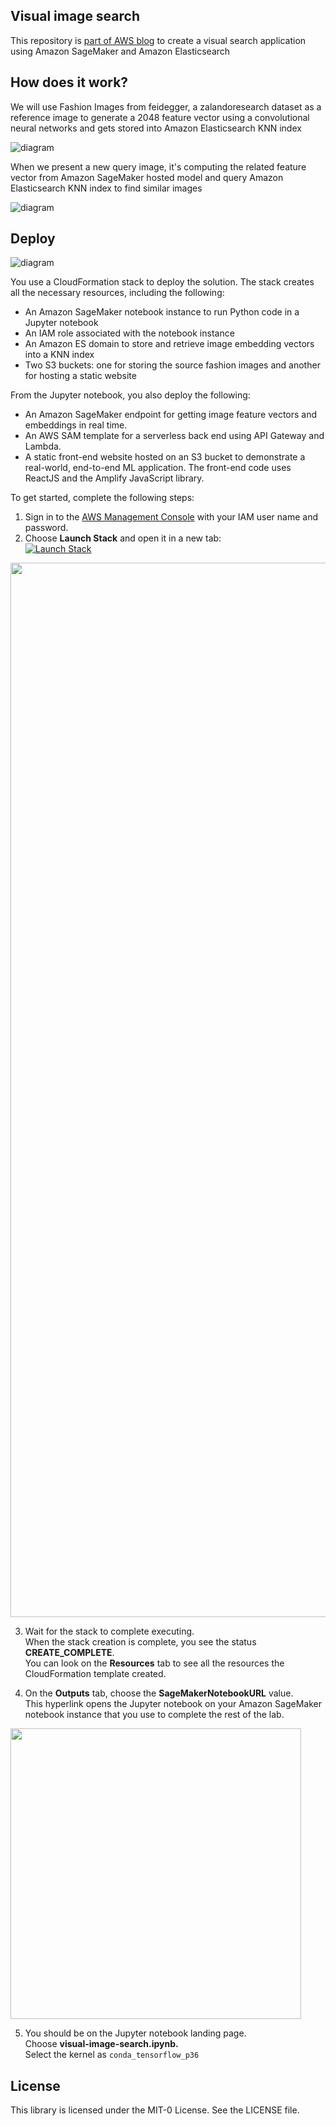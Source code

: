 ## Visual image search
This repository is [part of AWS blog](https://aws.amazon.com/blogs/machine-learning/building-a-visual-search-application-with-amazon-sagemaker-and-amazon-es/) to create a visual search application using Amazon SageMaker and Amazon Elasticsearch

## How does it work?

We will use Fashion Images from feidegger, a zalandoresearch dataset as a reference image to generate a 2048 feature vector using a convolutional neural networks and gets stored into Amazon Elasticsearch KNN index

![diagram](./ref.png)

When we present a new query image, it's computing the related feature vector from Amazon SageMaker hosted model and query Amazon Elasticsearch KNN index to find similar images

![diagram](./query.png)

## Deploy

![diagram](./visual-search-arch.svg)

You use a CloudFormation stack to deploy the solution. The stack creates all the necessary resources, including the following:<br/>

 + An Amazon SageMaker notebook instance to run Python code in a Jupyter notebook
 + An IAM role associated with the notebook instance
 + An Amazon ES domain to store and retrieve image embedding vectors into a KNN index
 + Two S3 buckets: one for storing the source fashion images and another for hosting a static website

From the Jupyter notebook, you also deploy the following:<br/>

 + An Amazon SageMaker endpoint for getting image feature vectors and embeddings in real time.
 + An AWS SAM template for a serverless back end using API Gateway and Lambda.
 + A static front-end website hosted on an S3 bucket to demonstrate a real-world, end-to-end ML application. The front-end code uses ReactJS and the Amplify JavaScript library.

To get started, complete the following steps:<br/>

  1. Sign in to the [AWS Management Console](https://aws.amazon.com/console/) with your IAM user name and password.
  2. Choose **Launch Stack** and open it in a new tab:<br/>
    [![Launch Stack](https://s3.amazonaws.com/cloudformation-examples/cloudformation-launch-stack.png)](https://console.aws.amazon.com/cloudformation/home#/stacks/new?stackName=vis-search)

<div>
    <img src="./cf-launch-guide.png", alt with="960" height="1687" />
</div>
  
  3. Wait for the stack to complete executing.<br/>
    When the stack creation is complete, you see the status **CREATE_COMPLETE**.<br/>
    You can look on the **Resources** tab to see all the resources the CloudFormation template created.

  4. On the **Outputs** tab, choose the **SageMakerNotebookURL** value.<br/>
     This hyperlink opens the Jupyter notebook on your Amazon SageMaker notebook instance that you use to complete the rest of the lab.

<div>
    <img src="./cf-stack-outputs.png", alt with="800" height="465" />
</div>

   5. You should be on the Jupyter notebook landing page.<br/>
      Choose **visual-image-search.ipynb.** <br/>
      Select the kernel as `conda_tensorflow_p36`


## License

This library is licensed under the MIT-0 License. See the LICENSE file.
